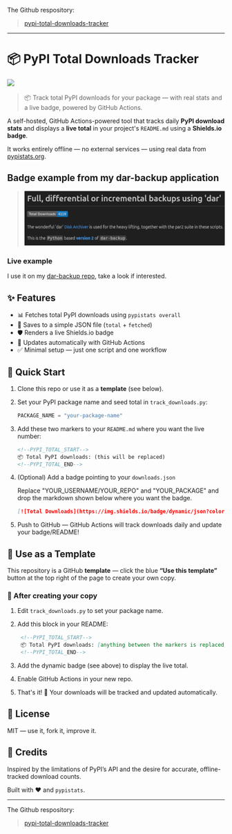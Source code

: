 The Github respository:

> [pypi-total-downloads-tracker](https://github.com/per2jensen/pypi-total-downloads-tracker)

----

# 📦 PyPI Total Downloads Tracker

[![](https://img.shields.io/badge/readme-auto--update-blue)](https://github.com/per2jensen/pypi-total-downloads-tracker)

> 📦 Track total PyPI downloads for your package — with real stats and a live badge, powered by GitHub Actions.

A self-hosted, GitHub Actions-powered tool that tracks daily **PyPI download stats** and displays a **live total** in your project's `README.md` using a **Shields.io badge**.

It works entirely offline — no external services — using real data from [pypistats.org](https://pypistats.org/).

## Badge example from my dar-backup application

> ![Screenshot showing the bagde](badge.png)

### Live example

I use it on my [dar-backup repo](https://github.com/per2jensen/dar-backup), take a look if interested.


## ✨ Features

- 📊 Fetches total PyPI downloads using `pypistats overall`
- 📝 Saves to a simple JSON file (`total` + `fetched`)
- 🛡️ Renders a live Shields.io badge
- 🔁 Updates automatically with GitHub Actions
- ✅ Minimal setup — just one script and one workflow


## 🚀 Quick Start

1. Clone this repo or use it as a **template** (see below).
2. Set your PyPI package name and seed total in `track_downloads.py`:

   ```python
   PACKAGE_NAME = "your-package-name"

   ```

3. Add these two markers to your `README.md` where you want the live number:

   ```markdown
   <!--PYPI_TOTAL_START-->
   📦 Total PyPI downloads: (this will be replaced)
   <!--PYPI_TOTAL_END-->
   ```

4. (Optional) Add a badge pointing to your `downloads.json`

   Replace "YOUR_USERNAME/YOUR_REPO" and "YOUR_PACKAGE" and drop the markdown shown below where you want the badge.

   ```markdown
   [![Total Downloads](https://img.shields.io/badge/dynamic/json?color=blue&label=Total%20Downloads&query=total&url=https://raw.githubusercontent.com/YOUR_USERNAME/YOUR_REPO/main/downloads.json)](https://pypi.org/project/YOUR_PACKAGE/)
   ```

5. Push to GitHub — GitHub Actions will track downloads daily and update your badge/README!

## 🧪 Use as a Template

This repository is a GitHub **template** — click the blue  **“Use this template”** button at the top right of the page to create your own copy.

### 🧰 After creating your copy

1. Edit `track_downloads.py` to set your package name.
2. Add this block in your README:

   ```markdown
    <!--PYPI_TOTAL_START-->
    📦 Total PyPI downloads: [anything between the markers is replaced]
    <!--PYPI_TOTAL_END-->
   ```

3. Add the dynamic badge (see above) to display the live total.
4. Enable GitHub Actions in your new repo.
5. That's it! 🎉 Your downloads will be tracked and updated automatically.

## 📖 License

MIT — use it, fork it, improve it.

## 🙌 Credits

Inspired by the limitations of PyPI’s API and the desire for accurate, offline-tracked download counts.

Built with ❤️ and `pypistats`.

----

The Github respository:

> [pypi-total-downloads-tracker](https://github.com/per2jensen/pypi-total-downloads-tracker)
